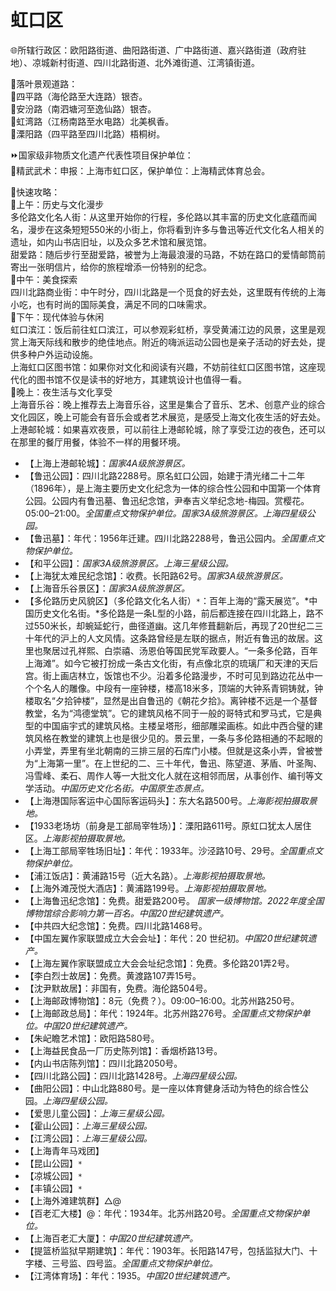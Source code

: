 # 虹口区  
🌐所辖行政区：欧阳路街道、曲阳路街道、广中路街道、嘉兴路街道（政府驻地）、凉城新村街道、四川北路街道、北外滩街道、江湾镇街道。  
  
🧭落叶景观道路：  
🔸四平路（海伦路至大连路）银杏。  
🔸安汾路（南泗塘河至逸仙路）银杏。  
🔸虹湾路（江杨南路至水电路）北美枫香。  
🔸溧阳路（四平路至四川北路）梧桐树。  
  
⏩国家级非物质文化遗产代表性项目保护单位：  
🔸精武武术：申报：上海市虹口区，保护单位：上海精武体育总会。    
  
🧭快速攻略：    
🔸上午：历史与文化漫步  
多伦路文化名人街：从这里开始你的行程，多伦路以其丰富的历史文化底蕴而闻名，漫步在这条短短550米的小街上，你将看到许多与鲁迅等近代文化名人相关的遗址，如内山书店旧址，以及众多艺术馆和展览馆。  
甜爱路：随后步行至甜爱路，被誉为上海最浪漫的马路，不妨在路口的爱情邮筒前寄出一张明信片，给你的旅程增添一份特别的纪念。  
🔸中午：美食探索  
四川北路商业街：中午时分，四川北路是一个觅食的好去处，这里既有传统的上海小吃，也有时尚的国际美食，满足不同的口味需求。  
🔸下午：现代体验与休闲  
虹口滨江：饭后前往虹口滨江，可以参观彩虹桥，享受黄浦江边的风景，这里是观赏上海天际线和散步的绝佳地点。附近的嗨派运动公园也是亲子活动的好去处，提供多种户外运动设施。  
上海虹口区图书馆：如果你对文化和阅读有兴趣，不妨前往虹口区图书馆，这座现代化的图书馆不仅是读书的好地方，其建筑设计也值得一看。  
🔸晚上：夜生活与文化享受  
上海音乐谷：晚上推荐去上海音乐谷，这里是集合了音乐、艺术、创意产业的综合文化园区，晚上可能会有音乐会或者艺术展览，是感受上海文化夜生活的好去处。  
上港邮轮城：如果喜欢夜景，可以前往上港邮轮城，除了享受江边的夜色，还可以在那里的餐厅用餐，体验不一样的用餐环境。  
  
* 【上海上港邮轮城】：*国家4A级旅游景区。*  
* 【鲁迅公园】：四川北路2288号。原名虹口公园，始建于清光绪二十二年（1896年），是上海主要历史文化纪念为一体的综合性公园和中国第一个体育公园。公园内有鲁迅墓、鲁迅纪念馆，尹奉吉义举纪念地-梅园。赏樱花。05:00–21:00。*全国重点文物保护单位。国家3A级旅游景区。上海四星级公园。*  
* 【鲁迅墓】：年代：1956年迁建。四川北路2288号，鲁迅公园内。*全国重点文物保护单位。*  
* 【和平公园】：*国家3A级旅游景区。上海三星级公园。*  
* 【上海犹太难民纪念馆】：收费。长阳路62号。*国家3A级旅游景区。*  
* 【上海音乐谷景区】：*国家3A级旅游景区。*  
* 【多伦路历史风貌区】（多伦路文化名人街）`*`：百年上海的“露天展览”。*中国历史文化名街。*多伦路是一条L型的小路，前后都连接在四川北路上，路不过550米长，却蜿延蛇行，曲径道幽。这几年修葺翻新后，再现了20世纪二三十年代的沪上的人文风情。这条路曾经是左联的据点，附近有鲁迅的故居。这里也聚居过孔祥熙、白崇禧、汤恩伯等国民党军政要人。“一条多伦路，百年上海滩”。如今它被打扮成一条古文化街，有点像北京的琉璃厂和天津的天后宫。街上画店林立，饭馆也不少。沿着多伦路漫步，不时可见到路边花丛中一个个名人的雕像。中段有一座钟楼，楼高18米多，顶端的大钟系青铜铸就，钟楼取名“夕拾钟楼”，显然是出自鲁迅的《朝花夕拾》。离钟楼不远是一个基督教堂，名为“鸿德堂筑”。它的建筑风格不同于一般的哥特式和罗马式，它是典型的中国庙宇式的建筑风格。主楼呈塔形，细部雕梁画栋。如此中西合璧的建筑风格在教堂的建筑上也是很少见的。景云里，一条与多伦路相通的不起眼的小弄堂，弄里有坐北朝南的三排三层的石库门小楼。但就是这条小弄，曾被誉为“上海第一里”。在上世纪的二、三十年代，鲁迅、陈望道、茅盾、叶圣陶、冯雪峰、柔石、周作人等一大批文化人就在这相邻而居，从事创作、编刊等文学活动。*中国历史文化名街。中国原生态景点。*  
* 【上海港国际客运中心国际客运码头】：东大名路500号。*上海影视拍摄取景地。*  
* 【1933老场坊（前身是工部局宰牲场）】：溧阳路611号。原虹口犹太人居住区。*上海影视拍摄取景地。*  
* 【上海工部局宰牲场旧址】：年代：1933年。沙泾路10号、29号。*全国重点文物保护单位。*  
* 【浦江饭店】：黄浦路15号（近大名路）。*上海影视拍摄取景地。*  
* 【上海外滩茂悦大酒店】：黄浦路199号。*上海影视拍摄取景地。*  
* 【上海鲁迅纪念馆】：免费。甜爱路200号。 *国家一级博物馆。2022年度全国博物馆综合影响力第一百名。中国20世纪建筑遗产。*  
* 【中共四大纪念馆】：免费。四川北路1468号。  
* 【中国左翼作家联盟成立大会会址】：年代：20 世纪初。*中国20世纪建筑遗产。*  
* 【上海左翼作家联盟成立大会会址纪念馆】：免费。多伦路201弄2号。  
* 【李白烈士故居】：免费。黄渡路107弄15号。  
* 【沈尹默故居】：非国有，免费。海伦路504号。  
* 【上海邮政博物馆】：8元（免费？）。09:00–16:00。北苏州路250号。  
* 【上海邮政总局】：年代：1924年。北苏州路276号。*全国重点文物保护单位。中国20世纪建筑遗产。*  
* 【朱屺瞻艺术馆】：欧阳路580号。  
* 【上海益民食品一厂历史陈列馆】：香烟桥路13号。  
* 【内山书店陈列馆】：四川北路2050号。  
* 【四川北路公园】：四川北路1428号。*上海四星级公园。*  
* 【曲阳公园】：中山北路880号。是一座以体育健身活动为特色的综合性公园。*上海四星级公园。*  
* 【爱思儿童公园】：*上海三星级公园。*  
* 【霍山公园】：*上海三星级公园。*  
* 【江湾公园】：*上海三星级公园。*  
* 【上海青年马戏团】  
* 【昆山公园】`*`  
* 【凉城公园】`*`  
* 【丰镇公园】`*`  
* 【上海外滩建筑群】△@  
* 【百老汇大楼】@：年代：1934年。北苏州路20号。*全国重点文物保护单位。*  
* 【上海百老汇大厦】：*中国20世纪建筑遗产。*   
* 【提篮桥监狱早期建筑】：年代：1903年。长阳路147号，包括监狱大门、十字楼、三号监、四号监。*全国重点文物保护单位。*    
* 【江湾体育场】：年代：1935。*中国20世纪建筑遗产。*     